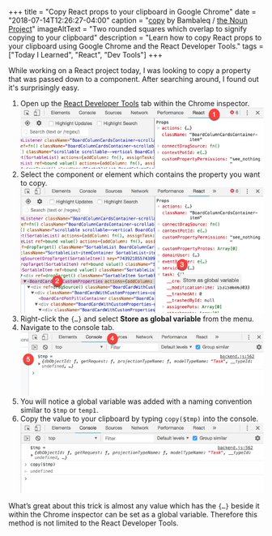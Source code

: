 +++
title = "Copy React props to your clipboard in Google Chrome"
date = "2018-07-14T12:26:27-04:00"
caption = "[copy](https://thenounproject.com/term/copy/1519351) by Bambaleq / [the Noun Project](https://thenounproject.com)"
imageAltText = "Two rounded squares which overlap to signify copying to your clipboard"
description = "Learn how to copy React props to your clipboard using Google Chrome and the React Developer Tools."
tags = ["Today I Learned", "React", "Dev Tools"]
+++

While working on a React project today, I was looking to copy a property that was passed down to a component. After searching around, I found out it's surprisingly easy.

1. Open up the [React Developer Tools](https://chrome.google.com/webstore/detail/react-developer-tools/fmkadmapgofadopljbjfkapdkoienihi?hl=en) tab within the Chrome inspector. ![Step one, selecting the React tab within the Google Chrome developer tools](./step1.png)
1. Select the component or element which contains the property you want to copy. ![Step two and three, selecting a component and then right clicking specific indicator](./step23.png)
1. Right-click the `{…}` and select **Store as global variable** from the menu.
1. Navigate to the console tab. ![Step four and five, navigating to the console tab and then taking notice of a new variable.](./step45.png)
1. You will notice a global variable was added with a naming convention similar to `$tmp` or `temp1`.
1. Copy the value to your clipboard by typing  `copy($tmp)` into the console. ![Step 6, copying the value to your clipboard](./step6.png)

What’s great about this trick is almost any value which has the `{…}` beside it within the Chrome inspector can be set as a global variable. Therefore this method is not limited to the React Developer Tools.
